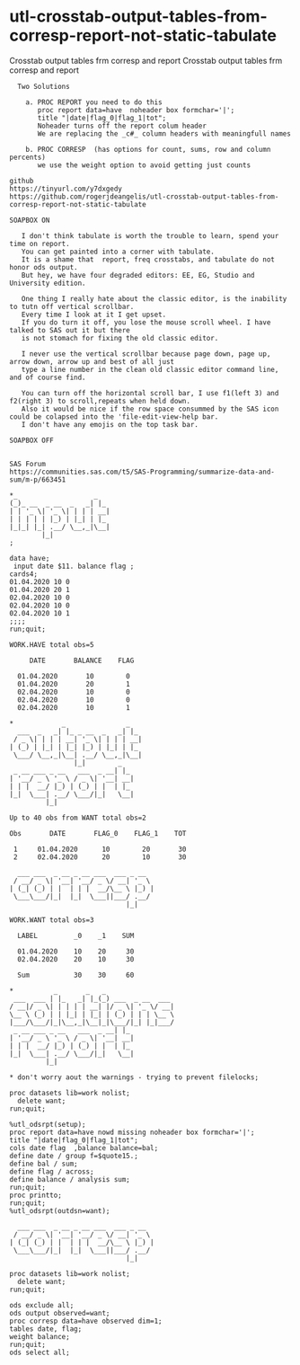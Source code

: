 # utl-crosstab-output-tables-from-corresp-report-not-static-tabulate
Crosstab output tables frm corresp and report 
    Crosstab output tables frm corresp and report                                                                                    
                                                                                                                                     
      Two Solutions                                                                                                                  
                                                                                                                                     
        a. PROC REPORT you need to do this                                                                                           
           proc report data=have  noheader box formchar='|';                                                                         
           title "|date|flag_0|flag_1|tot";                                                                                          
           Noheader turns off the report colum header                                                                                
           We are replacing the _c#_ column headers with meaningfull names                                                           
                                                                                                                                     
        b. PROC CORRESP  (has options for count, sums, row and column percents)                                                      
           we use the weight option to avoid getting just counts                                                                     
                                                                                                                                     
    github                                                                                                                           
    https://tinyurl.com/y7dxgedy                                                                                                     
    https://github.com/rogerjdeangelis/utl-crosstab-output-tables-from-corresp-report-not-static-tabulate                            
                                                                                                                                     
    SOAPBOX ON                                                                                                                       
                                                                                                                                     
       I don't think tabulate is worth the trouble to learn, spend your time on report.                                              
       You can get painted into a corner with tabulate.                                                                              
       It is a shame that  report, freq crosstabs, and tabulate do not honor ods output.                                             
       But hey, we have four degraded editors: EE, EG, Studio and University edition.                                                
                                                                                                                                     
       One thing I really hate about the classic editor, is the inability to tutn off vertical scrollbar.                            
       Every time I look at it I get upset.                                                                                          
       If you do turn it off, you lose the mouse scroll wheel. I have talked to SAS out it but there                                 
       is not stomach for fixing the old classic editor.                                                                             
                                                                                                                                     
       I never use the vertical scrollbar because page down, page up, arrow down, arrow up and best of all just                      
       type a line number in the clean old classic editor command line, and of course find.                                          
                                                                                                                                     
       You can turn off the horizontal scroll bar, I use f1(left 3) and f2(right 3) to scroll,repeats when held down.                
       Also it would be nice if the row space consummed by the SAS icon could be colapsed into the 'file-edit-view-help bar.         
       I don't have any emojis on the top task bar.                                                                                  
                                                                                                                                     
    SOAPBOX OFF                                                                                                                      
                                                                                                                                     
                                                                                                                                     
    SAS Forum                                                                                                                        
    https://communities.sas.com/t5/SAS-Programming/summarize-data-and-sum/m-p/663451                                                 
                                                                                                                                     
    *_                   _                                                                                                           
    (_)_ __  _ __  _   _| |_                                                                                                         
    | | '_ \| '_ \| | | | __|                                                                                                        
    | | | | | |_) | |_| | |_                                                                                                         
    |_|_| |_| .__/ \__,_|\__|                                                                                                        
            |_|                                                                                                                      
    ;                                                                                                                                
                                                                                                                                     
    data have;                                                                                                                       
     input date $11. balance flag ;                                                                                                  
    cards4;                                                                                                                          
    01.04.2020 10 0                                                                                                                  
    01.04.2020 20 1                                                                                                                  
    02.04.2020 10 0                                                                                                                  
    02.04.2020 10 0                                                                                                                  
    02.04.2020 10 1                                                                                                                  
    ;;;;                                                                                                                             
    run;quit;                                                                                                                        
                                                                                                                                     
    WORK.HAVE total obs=5                                                                                                            
                                                                                                                                     
         DATE       BALANCE    FLAG                                                                                                  
                                                                                                                                     
      01.04.2020       10        0                                                                                                   
      01.04.2020       20        1                                                                                                   
      02.04.2020       10        0                                                                                                   
      02.04.2020       10        0                                                                                                   
      02.04.2020       10        1                                                                                                   
                                                                                                                                     
    *            _               _                                                                                                   
      ___  _   _| |_ _ __  _   _| |_                                                                                                 
     / _ \| | | | __| '_ \| | | | __|                                                                                                
    | (_) | |_| | |_| |_) | |_| | |_                                                                                                 
     \___/ \__,_|\__| .__/ \__,_|\__|                                                                                                
                    |_|        _                                                                                                     
     _ __ ___ _ __   ___  _ __| |_                                                                                                   
    | '__/ _ \ '_ \ / _ \| '__| __|                                                                                                  
    | | |  __/ |_) | (_) | |  | |_                                                                                                   
    |_|  \___| .__/ \___/|_|   \__|                                                                                                  
             |_|                                                                                                                     
                                                                                                                                     
    Up to 40 obs from WANT total obs=2                                                                                               
                                                                                                                                     
    Obs       DATE       FLAG_0    FLAG_1    TOT                                                                                     
                                                                                                                                     
     1     01.04.2020      10        20       30                                                                                     
     2     02.04.2020      20        10       30                                                                                     
                                                                                                                                     
      ___ ___  _ __ _ __ ___  ___ _ __                                                                                               
     / __/ _ \| '__| '__/ _ \/ __| '_ \                                                                                              
    | (_| (_) | |  | | |  __/\__ \ |_) |                                                                                             
     \___\___/|_|  |_|  \___||___/ .__/                                                                                              
                                 |_|                                                                                                 
                                                                                                                                     
    WORK.WANT total obs=3                                                                                                            
                                                                                                                                     
      LABEL         _0    _1    SUM                                                                                                  
                                                                                                                                     
      01.04.2020    10    20     30                                                                                                  
      02.04.2020    20    10     30                                                                                                  
                                                                                                                                     
      Sum           30    30     60                                                                                                  
                                                                                                                                     
    *          _       _   _                                                                                                         
     ___  ___ | |_   _| |_(_) ___  _ __  ___                                                                                         
    / __|/ _ \| | | | | __| |/ _ \| '_ \/ __|                                                                                        
    \__ \ (_) | | |_| | |_| | (_) | | | \__ \                                                                                        
    |___/\___/|_|\__,_|\__|_|\___/|_| |_|___/                                                                                        
     _ __ ___ _ __   ___  _ __| |_                                                                                                   
    | '__/ _ \ '_ \ / _ \| '__| __|                                                                                                  
    | | |  __/ |_) | (_) | |  | |_                                                                                                   
    |_|  \___| .__/ \___/|_|   \__|                                                                                                  
             |_|                                                                                                                     
                                                                                                                                     
    * don't worry aout the warnings - trying to prevent filelocks;                                                                   
                                                                                                                                     
    proc datasets lib=work nolist;                                                                                                   
      delete want;                                                                                                                   
    run;quit;                                                                                                                        
                                                                                                                                     
    %utl_odsrpt(setup);                                                                                                              
    proc report data=have nowd missing noheader box formchar='|';                                                                    
    title "|date|flag_0|flag_1|tot";                                                                                                 
    cols date flag  ,balance balance=bal;                                                                                            
    define date / group f=$quote15.;                                                                                                 
    define bal / sum;                                                                                                                
    define flag / across;                                                                                                            
    define balance / analysis sum;                                                                                                   
    run;quit;                                                                                                                        
    proc printto;                                                                                                                    
    run;quit;                                                                                                                        
    %utl_odsrpt(outdsn=want);                                                                                                        
                                                                                                                                     
      ___ ___  _ __ _ __ ___  ___ _ __                                                                                               
     / __/ _ \| '__| '__/ _ \/ __| '_ \                                                                                              
    | (_| (_) | |  | | |  __/\__ \ |_) |                                                                                             
     \___\___/|_|  |_|  \___||___/ .__/                                                                                              
                                 |_|                                                                                                 
                                                                                                                                     
    proc datasets lib=work nolist;                                                                                                   
      delete want;                                                                                                                   
    run;quit;                                                                                                                        
                                                                                                                                     
    ods exclude all;                                                                                                                 
    ods output observed=want;                                                                                                        
    proc corresp data=have observed dim=1;                                                                                           
    tables date, flag;                                                                                                               
    weight balance;                                                                                                                  
    run;quit;                                                                                                                        
    ods select all;                                                                                                                  
                                                                                                                                     
                                                                                                                                     
